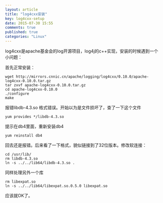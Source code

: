 ```yaml
---
layout: article
title: "log4cxx安装"
key: log4cxx-setup
date: 2015-07-30 15:55
comments: true
published: true
categories: "Linux"
---
```


  log4cxx是apache基金会的log开源项目，log4j的c++实现，安装的时候遇到一个小问题：

  首先正常安装：

  	wget http://mirrors.cnnic.cn/apache/logging/log4cxx/0.10.0/apache-log4cxx-0.10.0.tar.gz
	tar zxvf apache-log4cxx-0.10.0.tar.gz
	cd apache-log4cxx-0.10.0
	./configure
	make
   
   报错libdb-4.3.so 格式错误。开始以为是文件损坏了，查了一下这个文件

   	yum provides */libdb-4.3.so

   提示在db4里面，重新安装db4

   	yum reinstall db4

   回去还是报错。后来看了一下格式，貌似链接到了32位版本。修改软连接：

   	cd /usr/lib/
   	rm libdb-4.3.so
 	ln -s ../../lib64/libdb-4.3.so .

   同样处理另外一个库
 	
 	rm libexpat.so
 	ln -s ../../lib64/libexpat.so.0.5.0 libexpat.so

   应该就OK了。